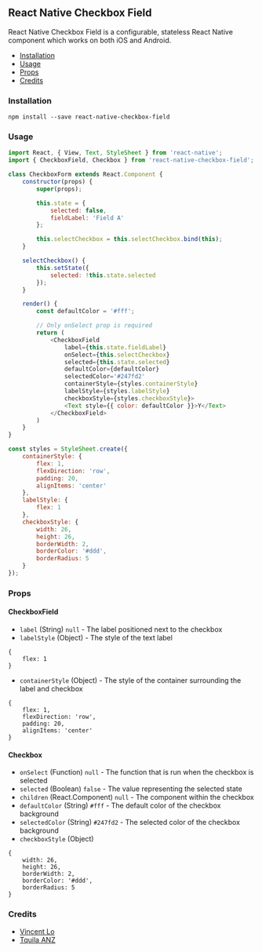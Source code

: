 ## React Native Checkbox Field

React Native Checkbox Field is a configurable, stateless React Native component which works on both iOS and Android.

- [Installation](#installation)
- [Usage](#usage)
- [Props](#props)
- [Credits](#credits)

### Installation
`npm install --save react-native-checkbox-field`

### Usage
```javascript
import React, { View, Text, StyleSheet } from 'react-native';
import { CheckboxField, Checkbox } from 'react-native-checkbox-field';

class CheckboxForm extends React.Component {
    constructor(props) {
        super(props);

        this.state = {
            selected: false,
            fieldLabel: 'Field A'
        };

        this.selectCheckbox = this.selectCheckbox.bind(this);
    }

    selectCheckbox() {
        this.setState({
            selected: !this.state.selected
        });
    }

    render() {
        const defaultColor = '#fff';

        // Only onSelect prop is required
        return (
            <CheckboxField
                label={this.state.fieldLabel}
                onSelect={this.selectCheckbox}
                selected={this.state.selected}
                defaultColor={defaultColor}
                selectedColor='#247fd2'
                containerStyle={styles.containerStyle}
                labelStyle={styles.labelStyle}
                checkboxStyle={styles.checkboxStyle}>
                <Text style={{ color: defaultColor }}>Y</Text>
            </CheckboxField>
        )
    }
}

const styles = StyleSheet.create({
    containerStyle: {
        flex: 1,
        flexDirection: 'row',
        padding: 20,
        alignItems: 'center'
    },
    labelStyle: {
        flex: 1
    },
    checkboxStyle: {
        width: 26,
        height: 26,
        borderWidth: 2,
        borderColor: '#ddd',
        borderRadius: 5
    }
});
```

### Props
#### CheckboxField
- `label` (String) `null` - The label positioned next to the checkbox
- `labelStyle` (Object) - The style of the text label
```
{
    flex: 1
}
```
- `containerStyle` (Object) - The style of the container surrounding the label and checkbox
```
{
    flex: 1,
    flexDirection: 'row',
    padding: 20,
    alignItems: 'center'
}
```

#### Checkbox
- `onSelect` (Function) `null` - The function that is run when the checkbox is selected
- `selected` (Boolean) `false` - The value representing the selected state
- `children` (React.Component) `null` - The component within the checkbox
- `defaultColor` (String) `#fff` - The default color of the checkbox background
- `selectedColor` (String) `#247fd2` - The selected color of the checkbox background
- `checkboxStyle` (Object)
```
{
    width: 26,
    height: 26,
    borderWidth: 2,
    borderColor: '#ddd',
    borderRadius: 5
}
```

### Credits
- [Vincent Lo](http://www.vincentsylo.com/)
- [Tquila ANZ](http://www.tquilaanz.com/)
